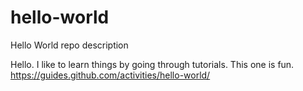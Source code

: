 # hello-world
Hello World repo description

Hello. I like to learn things by going through tutorials.
This one is fun.
https://guides.github.com/activities/hello-world/ 

